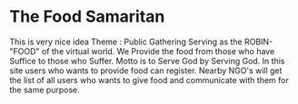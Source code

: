 # The Food Samaritan
 This is very nice idea 
 Theme : Public Gathering
 Serving as the ROBIN-"FOOD" of the virtual world. We Provide the food from those who have Suffice to those who Suffer.
 Motto is to Serve God by Serving God.
 In this site users who wants to provide food can register.
 Nearby NGO's will get the list of all users who wants to give food and communicate with them for the same purpose.
